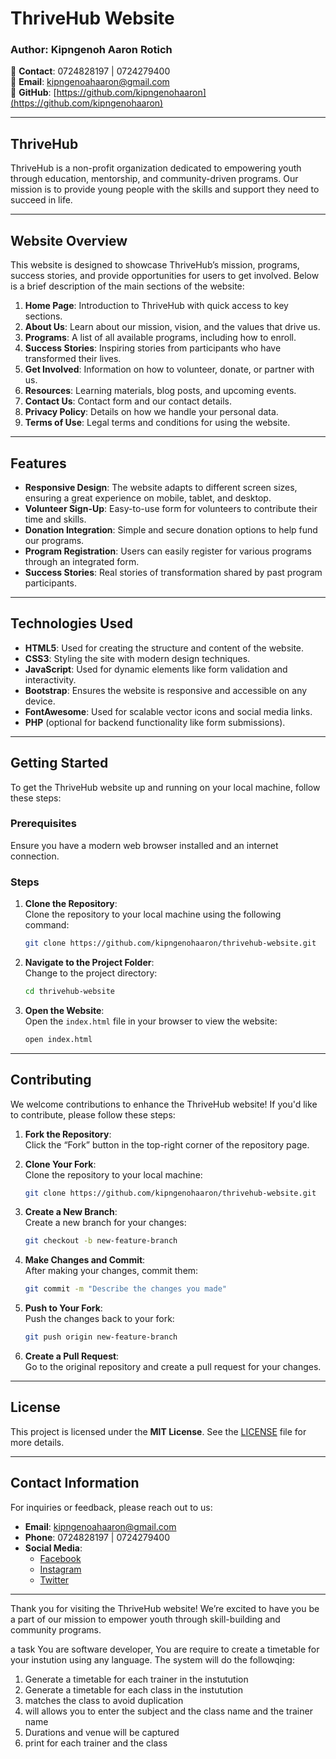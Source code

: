 # ThriveHub Website

### Author: **Kipngenoh Aaron Rotich**  
📱 **Contact**: 0724828197 | 0724279400  
📧 **Email**: [kipngenoahaaron@gmail.com](mailto:kipngenoahaaron@gmail.com)  
🔗 **GitHub**: [https://github.com/kipngenohaaron](https://github.com/kipngenohaaron)

---

## **ThriveHub**  
ThriveHub is a non-profit organization dedicated to empowering youth through education, mentorship, and community-driven programs. Our mission is to provide young people with the skills and support they need to succeed in life.

---

## **Website Overview**

This website is designed to showcase ThriveHub’s mission, programs, success stories, and provide opportunities for users to get involved. Below is a brief description of the main sections of the website:

1. **Home Page**: Introduction to ThriveHub with quick access to key sections.
2. **About Us**: Learn about our mission, vision, and the values that drive us.
3. **Programs**: A list of all available programs, including how to enroll.
4. **Success Stories**: Inspiring stories from participants who have transformed their lives.
5. **Get Involved**: Information on how to volunteer, donate, or partner with us.
6. **Resources**: Learning materials, blog posts, and upcoming events.
7. **Contact Us**: Contact form and our contact details.
8. **Privacy Policy**: Details on how we handle your personal data.
9. **Terms of Use**: Legal terms and conditions for using the website.

---

## **Features**

- **Responsive Design**: The website adapts to different screen sizes, ensuring a great experience on mobile, tablet, and desktop.
- **Volunteer Sign-Up**: Easy-to-use form for volunteers to contribute their time and skills.
- **Donation Integration**: Simple and secure donation options to help fund our programs.
- **Program Registration**: Users can easily register for various programs through an integrated form.
- **Success Stories**: Real stories of transformation shared by past program participants.

---

## **Technologies Used**

- **HTML5**: Used for creating the structure and content of the website.
- **CSS3**: Styling the site with modern design techniques.
- **JavaScript**: Used for dynamic elements like form validation and interactivity.
- **Bootstrap**: Ensures the website is responsive and accessible on any device.
- **FontAwesome**: Used for scalable vector icons and social media links.
- **PHP** (optional for backend functionality like form submissions).

---

## **Getting Started**

To get the ThriveHub website up and running on your local machine, follow these steps:

### Prerequisites

Ensure you have a modern web browser installed and an internet connection.

### Steps

1. **Clone the Repository**:  
   Clone the repository to your local machine using the following command:
   ```bash
   git clone https://github.com/kipngenohaaron/thrivehub-website.git
   ```

2. **Navigate to the Project Folder**:  
   Change to the project directory:
   ```bash
   cd thrivehub-website
   ```

3. **Open the Website**:  
   Open the `index.html` file in your browser to view the website:
   ```bash
   open index.html
   ```

---

## **Contributing**

We welcome contributions to enhance the ThriveHub website! If you'd like to contribute, please follow these steps:

1. **Fork the Repository**:  
   Click the “Fork” button in the top-right corner of the repository page.

2. **Clone Your Fork**:  
   Clone the repository to your local machine:
   ```bash
   git clone https://github.com/kipngenohaaron/thrivehub-website.git
   ```

3. **Create a New Branch**:  
   Create a new branch for your changes:
   ```bash
   git checkout -b new-feature-branch
   ```

4. **Make Changes and Commit**:  
   After making your changes, commit them:
   ```bash
   git commit -m "Describe the changes you made"
   ```

5. **Push to Your Fork**:  
   Push the changes back to your fork:
   ```bash
   git push origin new-feature-branch
   ```

6. **Create a Pull Request**:  
   Go to the original repository and create a pull request for your changes.

---

## **License**

This project is licensed under the **MIT License**. See the [LICENSE](LICENSE) file for more details.

---

## **Contact Information**

For inquiries or feedback, please reach out to us:

- **Email**: [kipngenoahaaron@gmail.com](mailto:kipngenoahaaron@gmail.com)
- **Phone**: 0724828197 | 0724279400
- **Social Media**:
  - [Facebook](https://facebook.com/thrivehub)
  - [Instagram](https://instagram.com/thrivehub)
  - [Twitter](https://twitter.com/thrivehub)

---

Thank you for visiting the ThriveHub website! We’re excited to have you be a part of our mission to empower youth through skill-building and community programs.

a task
You are software developer, You are require to create a timetable for your instution using any language.
The system will do the followqing:
1. Generate a timetable for each trainer in the instutution
2. Generate a timetable for each class in the instutution
3. matches the class to avoid duplication
4. will allows you to enter the subject and the class name and the trainer name
5. Durations and venue will be captured 
6. print for each trainer and the class